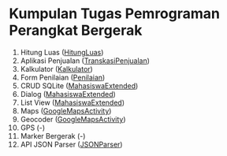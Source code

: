 # Kumpulan Tugas Pemrograman Perangkat Bergerak

1. Hitung Luas ([HitungLuas](/HitungLuas/))
2. Aplikasi Penjualan ([TranskasiPenjualan](/TransaksiPenjualan/))
3. Kalkulator ([Kalkulator](/Kalkulator/))
4. Form Penilaian ([Penilaian](/Penilaian/))
5. CRUD SQLite ([MahasiswaExtended](/MahasiswaExtended/))
6. Dialog ([MahasiswaExtended](/MahasiswaExtended/))
7. List View ([MahasiswaExtended](/MahasiswaExtended/))
8. Maps ([GoogleMapsActivity](/GoogleMapsActivity/))
9. Geocoder ([GoogleMapsActivity](/GoogleMapsActivity/))
10. GPS (-)
11. Marker Bergerak (-)
12. API JSON Parser ([JSONParser](/JSONParser/))

